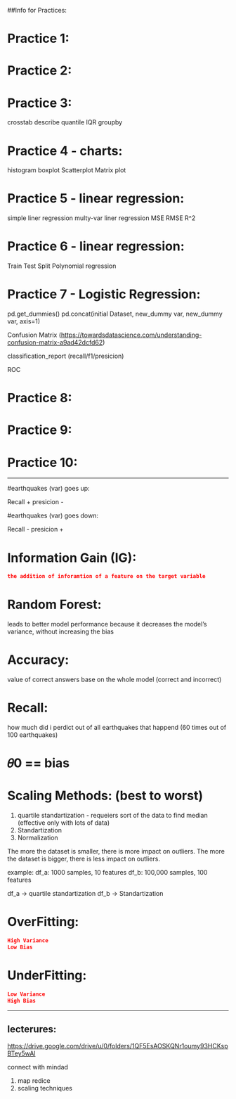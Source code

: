 ##Info for Practices:

# Practice 1:
# Practice 2:
# Practice 3:

crosstab
describe
quantile
IQR
groupby

# Practice 4 - charts:

histogram
boxplot
Scatterplot
Matrix plot

# Practice 5 - linear regression:

simple liner regression
multy-var liner regression
MSE
RMSE
R^2

# Practice 6 - linear regression:

Train Test Split
Polynomial regression

# Practice 7 - Logistic Regression:

pd.get_dummies()
pd.concat(initial Dataset, new_dummy var, new_dummy var, axis=1)

Confusion Matrix (https://towardsdatascience.com/understanding-confusion-matrix-a9ad42dcfd62)

classification_report (recall/f1/presicion) 

ROC


# Practice 8:
# Practice 9:
# Practice 10:




******************************************************************

#earthquakes (var) goes up:

Recall +
presicion -

#earthquakes (var) goes down:

Recall -
presicion +


# Information Gain (IG):

```json
the addition of inforamtion of a feature on the target variable
```

# Random Forest:

leads to better model performance because it decreases the model’s variance, without increasing the bias


# Accuracy:

value of correct answers base on the whole model (correct and incorrect)

# Recall:

how much did i perdict out of all earthquakes that happend
(60 times out of 100 earthquakes)


# 𝜃0 == bias


# Scaling Methods: (best to worst)

1. quartile standartization - requeiers sort of the data to find median (effective only with lots of data)
2. Standartization
3. Normalization

The more the dataset is smaller, there is more impact on outliers.
The more the dataset is bigger, there is less impact on outliers.

example:
df_a: 1000 samples, 10 features
df_b: 100,000 samples, 100 features

df_a -> quartile standartization
df_b -> Standartization


# OverFitting:
```json
High Variance
Low Bias
```

# UnderFitting:
```json
Low Variance
High Bias
```

***************************************************
## lecterures:

https://drive.google.com/drive/u/0/folders/1QF5EsAOSKQNr1oumy93HCKspBTey5wAl

connect with mindad

1. map redice
2. scaling techniques
